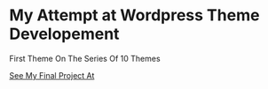 <h1>My Attempt at Wordpress Theme Developement</h1>
<p> First Theme On The Series Of 10 Themes</p>
<a href="https://project10-cannelflow1.c9users.io" targer="_blank">See My Final Project At</a>
